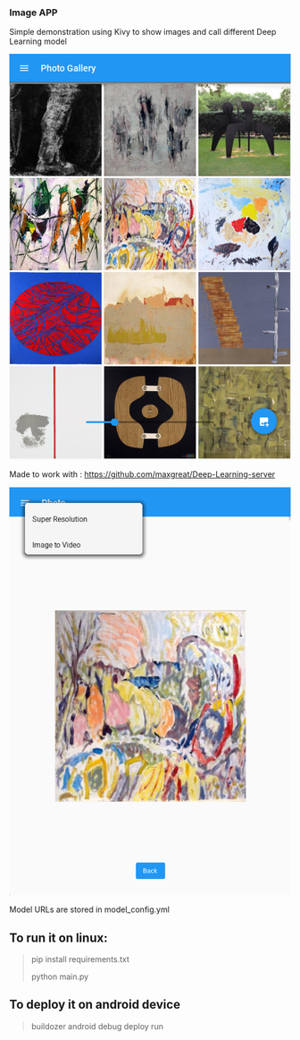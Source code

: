 ### Image APP ###

Simple demonstration using Kivy to show images and call different Deep Learning model

![Screenshot app gallery](example1.png)

Made to work with : https://github.com/maxgreat/Deep-Learning-server

![Screenshot image view](example2.png)

Model URLs are stored in model_config.yml

## To run it on linux:

> pip install requirements.txt
> 
> python main.py

## To deploy it on android device
> buildozer android debug deploy run

